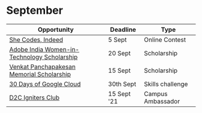 # September

Opportunity|Deadline|Type
----|-----|-----
[She Codes, Indeed](https://www.shecodesindeed.com/) | 5 Sept | Online Contest
[Adobe India Women-in-Technology Scholarship](https://research.adobe.com/adobe-india-women-in-technology-scholarship/) | 20 Sept | Scholarship
[Venkat Panchapakesan Memorial Scholarship](https://buildyourfuture.withgoogle.com/scholarships/venkat-panchapakesan-memorial-scholarship/) | 15 Sept | Scholarship
[30 Days of Google Cloud](https://cloud.google.com/blog/topics/training-certifications/google-cloud-free-training-opportunities-q1-2021) | 30th Sept | Skills challenge
[D2C Igniters Club](https://dare2compete.com/internship/d2c-igniters-club-dare2compete-140176?utm_source=newsletter&utm_medium=Opprtunities&utm_campaign=sendy_newsletter&lb=nciUx5O) | 15 Sept '21| Campus Ambassador 
